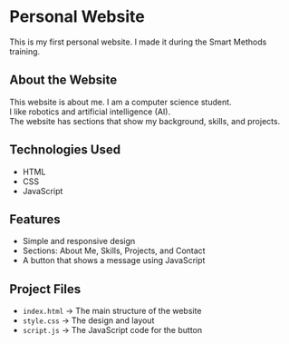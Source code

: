 # Personal Website

This is my first personal website. I made it during the Smart Methods training.

## About the Website  
This website is about me. I am a computer science student.  
I like robotics and artificial intelligence (AI).  
The website has sections that show my background, skills, and projects.

## Technologies Used  
- HTML  
- CSS  
- JavaScript  

## Features  
- Simple and responsive design  
- Sections: About Me, Skills, Projects, and Contact  
- A button that shows a message using JavaScript  

## Project Files  
- `index.html` → The main structure of the website  
- `style.css` → The design and layout  
- `script.js` → The JavaScript code for the button
